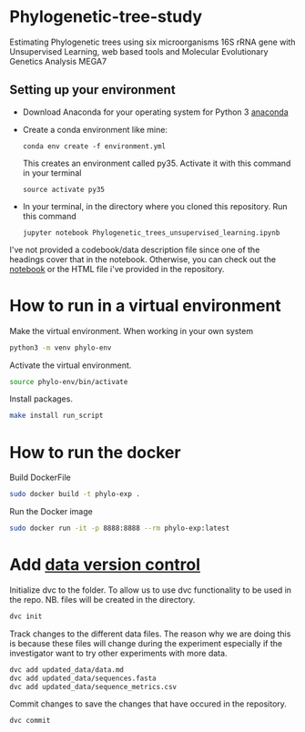 # Phylogenetic-tree-study
Estimating Phylogenetic trees using six microorganisms 16S rRNA gene with Unsupervised Learning, web based tools and Molecular Evolutionary Genetics Analysis MEGA7

Setting up your environment
---
* Download Anaconda for your operating system for Python 3 [anaconda](https://www.anaconda.com/download/)
* Create a conda environment like mine:

  `conda env create -f environment.yml`

  This creates an environment called py35. Activate it with this command in your terminal

  `source activate py35`

* In your terminal, in the directory where you cloned this repository. Run this command

  `jupyter notebook Phylogenetic_trees_unsupervised_learning.ipynb`

I've not provided a codebook/data description file since one of the headings cover that in the notebook.
Otherwise, you can check out the [notebook](https://nbviewer.jupyter.org/github/Shuyib/Phylogenetic-tree-study/blob/master/Phylogenetic_trees_unsupervised_learning.ipynb) or the HTML file 
i've provided in the repository. 

# How to run in a virtual environment   
Make the virtual environment. When working in your own system   

```bash
python3 -m venv phylo-env   
```     
Activate the virtual environment.   

```bash
source phylo-env/bin/activate   
```   

Install packages.  

```bash
make install run_script
```   

# How to run the docker   

Build DockerFile  
```bash
sudo docker build -t phylo-exp .
```   

Run the Docker image   
```bash
sudo docker run -it -p 8888:8888 --rm phylo-exp:latest
```  

# Add [data version control](https://dvc.org/doc/install)

Initialize dvc to the folder. To allow us to use dvc functionality to be used in the repo. NB. files will be created in the directory.    

```bash
dvc init
```  

Track changes to the different data files. The reason why we are doing this is because these files will change during the experiment especially if the investigator want to try other experiments with more data.   

```bash
dvc add updated_data/data.md
dvc add updated_data/sequences.fasta
dvc add updated_data/sequence_metrics.csv
```  

Commit changes to save the changes that have occured in the repository.     

```bash
dvc commit
```

